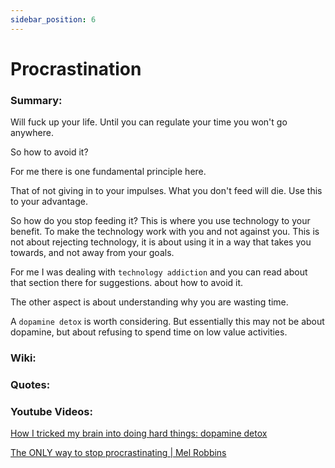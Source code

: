 ```yaml
---
sidebar_position: 6
---
```


# Procrastination

### Summary:

Will fuck up your life. Until you can regulate your time you won't go anywhere.

So how to avoid it?

For me there is one fundamental principle here.

That of not giving in to your impulses. What you don't feed will die. Use this 
to your advantage.

So how do you stop feeding it? This is where you use technology to your benefit. 
To make the technology work with you and not against you. This is not about rejecting 
technology, it is about using it in a way that takes you towards, and not away from your goals.


For me I was dealing with `technology addiction` and you can read about that section there for suggestions.  about how to avoid it.

The other aspect is about understanding why you are wasting time. 

A `dopamine detox` is worth considering. But essentially this may not be about dopamine, but about 
refusing to spend time on low value activities.


### Wiki:



### Quotes:



### Youtube Videos:

[How I tricked my brain into doing hard things: dopamine detox](
https://www.youtube.com/watch?v=9QiE-M1LrZk)

[The ONLY way to stop procrastinating | Mel Robbins](
https://www.youtube.com/watch?v=4x7MkLDGnu8)



